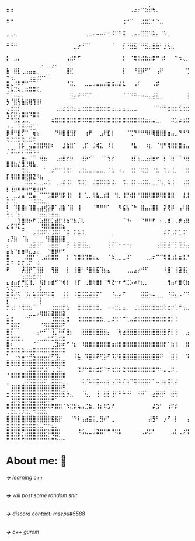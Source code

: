 ⣤⣤⠀⠀⠀⠀⠀⠀⠀⠀⠀⠀⠀⠀⠀⠀⠀⠀⠀⠀⠀⠀⠀⠀⠀⠀⠀⠀⠀⠀⠀⠀⠀⢀⣠⡤⠒⣢⣵⢦⡀⠀⠀⠀⠀⠀⠀⠀⠀⠀⠀⠀⠀⠀⠀⠀⠀⠀⠀⠀⠀⠀⠀⠀⠀
⠿⠛⠀⠀⠀⠀⠀⠀⠀⠀⠀⠀⠀⠀⠀⠀⠀⠀⠀⠀⠀⠀⠀⠀⠀⠀⠀⠀⠀⠀⠀⢰⠚⠉⠀⠀⣸⣿⣉⠃⠑⣄⠀⠀⠀⠀⠀⠀⠀⠀⠀⠀⠀⠀⠀⠀⠀⠀⠀⠀⠀⠀⠀⠀⠀
⣀⣀⣄⠀⠀⠀⠀⠀⠀⠀⠀⠀⠀⠀⠀⠀⠀⠀⠀⠀⠀⢀⣀⡤⠤⠤⠖⠒⠺⠛⠛⣿⠀⢀⣠⣤⣛⣛⠻⣷⡄⠈⢳⡀⠀⠀⠀⠀⠀⠀⠀⠀⠀⠀⠀⠀⠀⠀⠀⠀⠀⠀⠀⠀⠀
⠛⠛⠛⠀⠀⠀⠀⠀⠀⠀⠀⠀⠀⠀⠀⠀⠀⠀⣀⡴⠚⠉⠁⠀⠀⠀⠀⠀⠈⠀⠀⡏⠙⣿⣯⠉⠛⣫⣤⣿⣷⠃⣸⢧⣄⠀⠀⠀⠀⠀⠀⠀⠀⠀⠀⠀⠀⠀⠀⠀⠀⠀⠀⠀⠀
⡇⠀⣠⡄⠀⠀⠀⠀⠀⠀⠀⠀⠀⠀⠀⠀⢠⣾⠟⠋⠀⠀⠀⠀⠀⠀⠀⠀⠀⠀⠀⡇⠀⠈⢿⣿⣾⣷⣶⡿⠛⢰⠇⠀⠀⠙⠲⢄⡀⠀⠀⠀⠀⠀⠀⠀⠀⠀⡠⠀⢀⣠⠄⠀⠀
⣷⠀⣿⣇⢀⣠⣤⣤⡀⠀⠀⠀⠀⠀⠀⠀⣿⣏⠀⠀⠀⠀⠀⠀⠀⠀⠀⠀⠀⠀⠀⡇⠀⠀⠘⣿⡿⠋⠁⠀⢠⠟⠀⠀⠀⠀⠀⠀⢉⠲⢤⡀⠀⠀⠀⢠⣤⣼⡗⠊⠉⠀⠀⠀⠀
⣿⣄⠸⠿⠟⠛⠉⠉⠁⠀⠀⠀⠀⠀⠀⠀⠘⣽⡀⠀⠀⣀⣀⣠⣤⣤⣴⣶⣶⣤⣼⣇⠀⠀⢠⠏⠀⠀⠀⢠⡾⠀⠀⠀⠀⠀⠀⠀⠀⢙⣦⣙⢦⡀⣶⣿⣿⣏⡀⠀⠀⠀⠀⠀⠀
⠉⢁⣶⣤⡄⠀⠀⠀⠀⠀⠀⠀⠀⠀⠀⠀⠀⣻⡴⠞⠛⠋⠉⠀⠀⠀⠀⠀⠀⠀⠀⠈⠉⠙⠛⠒⠶⠤⣄⣼⣇⣀⠀⠀⠀⠀⠀⠀⢸⡳⠈⣯⢳⣷⣯⢿⢹⣿⠇⠀⠀⠀⠀⠀⠀
⢀⣾⣿⡏⠀⠀⠀⠀⠀⠀⠀⠀⠀⢀⣤⣔⣮⣿⣤⣤⣶⣶⣶⣶⣶⣶⣶⣶⣤⣤⣤⣤⣤⣀⣀⠀⠀⠀⠀⠈⠉⠛⠻⣶⣶⣶⢋⣷⣞⢳⡏⡿⢰⣿⣿⠹⣿⣿⠀⠀⠀⠀⠀⠀⠀
⠉⠛⣹⣷⣠⣤⡀⠀⠀⠀⠀⠀⢶⣿⣿⣿⣿⣿⣿⡿⠿⠿⣿⡿⠿⠿⣿⣿⣿⣿⣿⣿⣿⣿⣿⣿⣿⣶⣶⣤⣀⡀⠀⠀⠽⣡⡴⣶⣿⠰⢤⠀⢹⣿⠟⢾⣁⠁⠀⠀⠀⠀⠀⠀⠀
⡿⠿⠛⣿⡋⠉⠀⢶⣦⠀⠀⠀⠀⠙⠿⣿⣿⣻⡏⠀⠀⢰⠟⠀⠀⣠⠟⣏⡇⠀⠀⠀⠈⢉⠙⠛⠛⠻⠿⢿⣿⣿⣿⣶⣤⣀⠙⠛⠙⢿⡙⣛⣿⢿⣄⣯⠿⠀⠀⠀⠀⠀⠀⠀⠀
⠀⠀⠀⢸⡧⠀⢤⣬⣿⣿⢿⣿⠆⠀⠀⣸⣷⣿⠁⠀⢀⡏⠀⣨⢾⣅⠀⠸⡇⠀⠀⠀⠀⠘⣧⠀⠀⠰⣆⠀⠈⢻⠛⢿⣿⣿⣿⣶⣤⡈⣿⣧⣴⡆⢿⣷⠲⠶⠀⠀⠀⠀⠀⠀⠀
⠀⠀⠀⠀⣷⡄⠈⠉⠈⢿⣦⠀⠀⢀⣴⣿⡟⡿⠀⠀⣼⡵⠊⠁⠀⠈⠉⢻⡟⠁⠀⠀⠀⢸⡏⣧⣀⣠⣼⣶⠖⠈⡇⠈⣿⠈⠉⠻⣿⣿⣿⣷⣌⣻⣘⢿⣧⡀⠀⠀⠀⠀⠀⠀⠀
⠀⠀⠀⠀⢻⣷⡀⠀⠀⠀⠁⢀⡴⠋⠋⢸⢿⡇⠀⢠⣿⣦⣤⣤⣤⣤⡀⠈⣧⠀⠰⡄⠀⢸⡇⠈⢯⣹⠀⠘⣧⠀⢹⡄⢸⡀⠀⠀⣿⡏⢿⣿⣿⣿⣟⣿⣝⠻⣦⠀⠀⠀⠀⠀⠀
⠀⠀⠀⠀⠀⣿⣧⠠⣀⣀⠴⣫⠀⢀⣠⣾⢸⡇⠀⢻⢿⡁⠀⣼⣿⡿⣿⡷⣾⡄⠀⢹⡄⢸⡇⠤⣬⣿⣄⣀⡈⢳⡀⢷⣸⠀⠀⢰⣿⡇⢸⡿⠿⠿⠿⠛⢿⣿⠿⠃⠀⠀⠀⠀⠀
⡀⠀⣀⣠⣤⠘⣛⣤⠀⠉⠉⣩⣿⡿⢻⡯⢸⡇⠀⢸⠀⢁⡀⢿⣧⣀⣾⡇⠀⢻⡀⢸⡛⢾⡇⠛⣿⣿⢿⣿⡿⢿⣿⣿⣿⠀⠀⣼⣸⡟⠘⣧⠀⠀⠀⠀⠸⣿⣷⣄⡀⠀⠀⠀⠀
⠇⠀⠹⣿⣿⡆⢹⣿⣤⣴⢞⣽⡿⠁⣼⣷⠈⣿⠀⢸⠀⠀⠀⠈⠛⠛⠛⠁⠀⠀⠻⣮⣧⠈⠓⠀⣿⣤⣬⣿⡇⠀⡽⢟⡿⠀⢠⠇⣿⢷⣄⠘⣦⡀⠀⠀⠀⠘⣿⣍⢻⣶⣤⡀⠀
⠀⠀⠀⢹⣿⣿⡦⠟⢉⣡⣿⣟⡁⣼⡟⢸⣦⠛⣧⡈⣇⠀⠀⠀⠀⠀⠀⠀⠀⠀⠀⠈⠻⠄⠀⠀⠙⠿⠿⠟⠀⠄⢀⣾⠁⢀⡾⢠⣿⣔⣯⠹⣍⣉⠀⠀⠀⠀⠸⣿⣷⣿⣿⣿⣦
⠀⠀⠀⠀⠉⠀⠀⣠⣿⣿⠟⠌⣸⣿⡇⠈⣿⠀⡟⣷⣿⡀⠀⠀⠀⠀⠀⠀⡀⠀⠀⠀⠀⠀⠀⠀⠀⠀⠀⠀⠀⢀⣾⡏⣠⣟⣁⣿⠁⢠⡙⣷⠀⠈⣧⠀⠀⠀⠀⠘⣿⣿⣿⣿⣿
⡄⠀⠀⠀⠀⠀⣰⣽⣻⠋⠀⢰⣿⣿⠃⠀⡟⠀⣧⣿⣿⣧⡀⠀⠀⠀⠀⢸⠏⠉⠒⠒⠒⡆⠀⠀⠀⠀⠀⠀⢠⣿⣿⣾⠋⡋⢹⡻⣤⣤⣧⠙⣶⣶⠿⣄⣠⣄⠀⠀⠙⣿⡿⠟⠋
⣿⠀⠀⠀⠀⣼⣿⠃⠁⢀⣴⣿⣿⣿⠀⠀⡇⠀⢹⣿⣿⢹⣿⣦⣄⠀⠀⠈⠷⣀⣀⣀⠼⠁⠀⠀⠀⢀⣠⠖⠉⠉⢿⣿⣰⣧⣶⣿⡘⠿⠛⠀⠿⣏⣠⠏⠀⣸⠀⠀⠀⠀⠀⠀⠀
⠟⠀⠀⠀⡼⣽⡟⠉⢻⣿⠀⠀⢻⣿⠀⠀⡇⠀⢸⣿⠃⠘⣿⣿⣯⢹⣦⣄⠀⠀⠀⠀⢀⣀⣠⡴⠚⠋⠀⠀⠀⠀⠸⣿⠁⢸⣽⣿⡅⠀⠀⠀⠀⢠⣿⣧⣞⡻⡇⠀⠀⠀⠀⠀⠀
⣄⣴⣤⡞⠛⣏⢸⡀⠀⢯⡇⣶⣾⠋⠙⢾⡇⠀⢸⡏⠀⢀⣿⢿⣿⡇⠈⠻⣝⠒⠖⠚⣉⡡⠴⠟⣆⡀⠀⠀⠀⠀⠀⢻⣤⠞⣿⢏⣷⠢⢍⡉⠉⠁⠉⠀⠀⠀⡇⠀⠀⠀⠀⠀⠀
⣿⡿⡞⢣⠀⡸⡆⢷⣿⡿⠛⠿⢿⠀⠀⢸⡇⠀⠸⣯⣭⣭⣾⣿⡏⠁⠀⠀⠘⣦⡴⠋⠀⠀⠀⠀⣿⣽⣲⠤⢀⣀⠀⠘⡿⣆⠠⠊⠙⡆⠀⠉⠀⠀⠀⠀⠀⠀⡇⠀⠀⠀⠀⠀⠀
⡟⢠⡇⠸⢿⣿⣧⠈⠉⠁⠀⠀⢸⣶⣶⡟⣧⠀⠀⣿⣿⣿⣿⣿⣿⡀⠀⠠⠤⣿⣄⣤⡀⠀⢀⣤⣿⣿⣿⣿⣶⣾⢽⣖⡗⢩⠛⢦⣄⡀⠀⠀⠀⠀⠀⣀⣀⡤⢿⣿⣭⣽⣿⣿⣽
⣶⣿⠀⠀⠀⠉⠁⠀⠀⠀⠀⢀⢸⣿⣿⣆⣿⠀⠀⢸⣿⣿⣿⣿⣿⣷⡀⣀⡼⢻⠈⠉⢁⣤⣾⣿⣿⣿⣿⣿⣿⣿⣿⣿⡇⢸⠀⠀⠀⠉⣿⣿⡍⠀⠀⠀⠀⠀⠈⢻⣿⣿⣿⡿⢋
⣿⡏⠀⠀⠀⠀⠀⠀⣤⠖⠋⠁⢸⡀⠿⠏⣿⡆⠀⠀⣿⣿⣿⣿⣿⣿⣿⡄⠀⠈⢷⣴⣿⣿⣿⣿⣿⣿⣿⣿⣿⣿⣿⡟⡇⢸⠀⠀⣠⣾⣿⣿⣿⡄⠀⠀⠀⢀⣀⣤⣿⣋⣥⣾⣿
⣿⠆⠀⠀⠀⠀⠀⠈⠁⠀⠀⠀⢀⣹⡶⠖⠋⠘⣆⠀⠹⣿⣿⣿⣿⣿⣿⣿⣶⣾⣿⣿⣿⣿⣿⣿⣿⣿⣿⣿⣿⣿⡟⠁⣷⢸⠀⠀⣿⣿⣿⣿⣿⣷⣴⣶⣿⣿⣿⣿⣿⣿⣿⣿⣿
⠁⠀⠐⠲⠶⠒⠚⣳⣶⣶⢶⡞⠋⢹⡄⠀⠀⠀⠸⣧⡀⠹⣿⡿⠟⢋⣵⠋⠹⡝⢿⣿⣿⣿⣿⣿⣿⣿⣿⣿⣿⠟⠀⠀⣿⢸⠀⠀⠹⣿⣿⣿⣿⣿⣿⣿⣿⣿⣿⣿⣿⣿⣿⣿⣿
⠀⠀⠀⠀⠀⢀⣼⣿⣿⡟⣼⠁⢀⢈⣇⠀⠀⠀⠀⢹⡿⠓⣿⡶⣺⡯⠙⠖⢶⣻⡦⣝⢿⣿⣿⣿⣿⣿⣿⣿⠻⠦⣤⣀⡿⢀⠀⠀⠀⠘⣿⣿⣿⣿⣿⣿⣿⣿⣿⣿⣿⣿⣿⣿⣿
⣀⠀⠀⠀⢀⣾⢫⣿⣿⣷⠟⢀⣭⣿⣿⣀⡀⠀⠀⠀⢿⡘⠧⣭⣭⠤⣴⡆⢠⣹⠷⡎⢷⠙⢿⣿⣿⣿⠟⠁⠤⣲⣶⣿⣇⣼⠀⠀⠀⠀⢸⣿⣿⣿⣿⣿⣿⣿⣿⣿⣿⣿⣿⡿⠛
⣒⣙⣛⣓⣿⣿⣿⣿⣿⣯⣾⢟⣻⣿⣿⣯⡳⣄⠀⠀⠈⢧⡀⠀⢸⠀⣿⡇⢸⠏⠛⠓⠚⠃⠀⠻⠿⠁⠀⣴⡿⣿⠃⠀⣿⢻⠀⠀⠀⠀⣸⡿⢟⣿⡿⢿⣿⣿⣿⡿⠿⠛⠁⠀⠀
⣿⣿⣿⣿⣿⣿⣿⣿⣿⣯⡿⢿⠟⣿⣿⠈⠳⣝⡷⢦⣤⣈⣷⡀⢸⡆⠿⣡⠞⠀⠀⠀⠀⠀⠀⠀⠀⠀⠀⡼⣱⠃⠀⢰⠏⡾⠀⠀⠀⢠⣯⣧⣸⡜⢿⣄⡙⢿⣿⣷⡀⠀⠀⠀⠀
⣿⣿⣿⣿⣿⣿⣿⣿⣿⣿⣿⣿⣯⣯⡟⠀⠀⠈⠙⠇⣠⣴⣭⣭⡀⣻⠞⠁⣀⠀⠀⠀⠀⠀⠀⠀⠀⠀⣼⣻⠃⠀⡰⠋⠀⡇⠀⠀⢠⣾⣿⣿⣿⣿⣷⣾⣿⣦⣉⠛⠷⣄⡀⠀⠀
⣿⣿⢿⣟⠟⣻⣿⣿⣿⣿⡯⣿⣿⣿⡇⠀⠀⠀⠀⠸⣯⣄⣀⣨⣽⣿⠛⠛⠛⢿⣧⠀⠀⠀⠀⠀⢀⡼⣫⠃⠀⠀⠀⠀⣠⡇⢀⡴⢻⣿⣿⣿⣯⡧⣿⣿⣿⣿⣿⣿⣦⣬⣟⣂⣀

# About me: 👀
###### **->** learning c++
###### **->** will post some random shit
###### **->** discord contact: msepu#5588
###### **->** c++ gurom 
